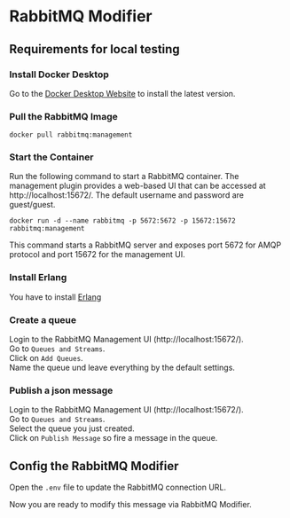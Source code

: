 # RabbitMQ Modifier
## Requirements for local testing
### Install Docker Desktop
Go to the [Docker Desktop Website](https://www.docker.com/products/docker-desktop/) to install the latest version. 

### Pull the RabbitMQ Image
``docker pull rabbitmq:management
``

### Start the Container
 Run the following command to start a RabbitMQ container. The management plugin provides a web-based UI that can be accessed at http://localhost:15672/. The default username and password are guest/guest.

``
docker run -d --name rabbitmq -p 5672:5672 -p 15672:15672 rabbitmq:management
``

This command starts a RabbitMQ server and exposes port 5672 for AMQP protocol and port 15672 for the management UI.

### Install Erlang
You have to install [Erlang](https://www.erlang.org/downloads)

### Create a queue
Login to the RabbitMQ Management UI (http://localhost:15672/).<br>
Go to `Queues and Streams`.<br>
Click on `Add Queues`.<br>
Name the queue und leave everything by the default settings.

### Publish a json message
Login to the RabbitMQ Management UI (http://localhost:15672/).<br>
Go to `Queues and Streams`.<br>
Select the queue you just created.<br>
Click on `Publish Message` so fire a message in the queue.<br>

## Config the RabbitMQ Modifier
Open the `.env` file to update the RabbitMQ connection URL.

Now you are ready to modify this message via RabbitMQ Modifier.

